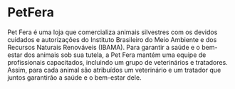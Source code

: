 # PetFera
Pet Fera é uma loja que comercializa animais silvestres com os devidos cuidados e autorizações do Instituto Brasileiro do Meio Ambiente e dos Recursos Naturais Renováveis (IBAMA). Para garantir a saúde e o bem-estar dos animais sob sua tutela, a Pet Fera mantém uma equipe de profissionais capacitados, incluindo um grupo de veterinários e tratadores. Assim, para cada animal são atribuídos um veterinário e um tratador que juntos garantirão a saúde e o bem-estar dele.